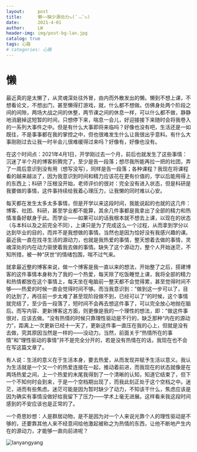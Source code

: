 ```yaml
---
layout:     post
title:      懒~~缺少源动力ԅ(¯﹃¯ԅ) 
date:       2021-4-01
author:     LW
header-img: img/post-bg-lan.jpg
catalog: true
tags: 心路
# categories: 心路
---
```


# 懒

最近真的是太懒了，从灵魂深处往外冒，由内而外散发出的懒。懒到不想上课，不想看论文，不想出门，甚至懒得打游戏，就，什么都不想做。仿佛身处两个阶段之间的间隙，两场大战之间的休整，两节课之间的休息一样，可以什么都不做，静静地消磨掉这短暂的时间，只想停下来，喘息一会儿，好迎接接下来随时会将我卷入的一系列大事件之中。但是有什么大事即将来临吗？好像也没有吧，生活还是一如既往，不是事事都在我的掌控之中，但也很难发生什么让我很出乎意料。有什么大事刚刚过去让我一时半会儿很难缓得过来吗？好像有，好像也没有。

<!--more-->

在这个时间点：2021年4月1日，开学刚过去一个月，前后也就发生了这些事情：沉迷了半个月的博客折腾完了，至少是告一段落；想尽我所能再拉一把的社团，弄了一周后意识到没有用（想写没写），同样是告一段落；各种课程？我现在将课程看的越来越淡了，因为我意识到时间和精力应该花在更有价值的，学以后能用得上的东西上；科研？压根没开始，老师评价的很对：完全没有进入状态，但是科研是我要做的事情，这件事持续给我着心理压力，让我懒的同时难以心安。

每天都在发生太多太多事情，但是开学以来这段时间，我能说起的也就的这几件：博客、社团、科研，甚至学业都不能算，其余几件事都是我拿出了全部的精力和热情准备好献身于此。而学业——如果可以的话我根本就不想去上课，以现在的状态（与本科以及之前完全不同），上课只是为了完成这么一个过程，从而拿到学分以达到毕业的目的，而并不是我想做的事情。当然也是因为恰好没有我感兴趣的课。最近我一直在找寻生活的源动力，也就是我热爱的事情，整天想着去做的事情，灵魂深处的内在动力驱使着我去做的事情。缺失了这个源动力，整个人开始迷茫，不知所措，被一种“厌世“的情绪包围，喘不过气来。

就拿最近整的博客来说，做一个博客是我一直以来的想法，开始整了之后，搭建博客的这件事情本身称为了我的一个热爱，每天除了吃饭睡觉上课，我将全部的精力和热情都放在这个事情上，每天坐在电脑前一整天都不会觉得累，甚至觉得时间不够——热爱的时候一直会觉得时间不够。而当我意识到：”做到这一步可以了，目的达到了，再往前一步太难了甚至现阶段做不到，已经可以了“的时候，这个事情就完结了，至少告一段落了，短时间不会再去想这件事了，可以完全放心地抛在脑后。而写内容、更新博客这方面，则更像是我的一个理性的想法，即：”做这件事很对，应该去做。“没有热情的时候只靠理性驱动是不行的，缺乏那种“内在的源动力”，距离上一次更新已经十一天了，更新这件事一直压在我的心上，但就是没有去做，究其原因当然是一样的——没动力。当然，前面关于“热情所在的事情”和“理性驱动的事情”并不是完全分开的，若是没有热情在的话，我现在也不会在写这篇文章了。

有人说：生活的意义在于生活本身，要去热爱，从而发现并赋予生活以意义。我认为生活就是一个又一个的热爱连接在一起，推动着前进，而我现在的状态就像是在两场热爱之间，上一个热爱的末尾我得到了一个清晰的认知，知道它结束了，但下一个不知何时会到来，于是一个空档期出现了，而我此刻正处于这个空档之中。迷茫，进而有些焦虑。迷茫可能是因为暂时缺少了动力，不知该干什么，焦虑应该是因为确实有事情没做好给我留下了压力——学术上毫无进展。这样看来我这段时间感到的不安应该也是正常的了。

一个奇思妙想：人是群居动物，是不是因为对一个人来说光靠个人的理性驱动是不够的，还要靠其他人来不经意间给他激起被称之为热情的东西，让他不断地产生内在的源动力，才能够一直向前进呢？

![lanyangyang](https://cdn.jsdelivr.net/gh/lei-wei/pic_bed/img/lanyangyang.jpg)
